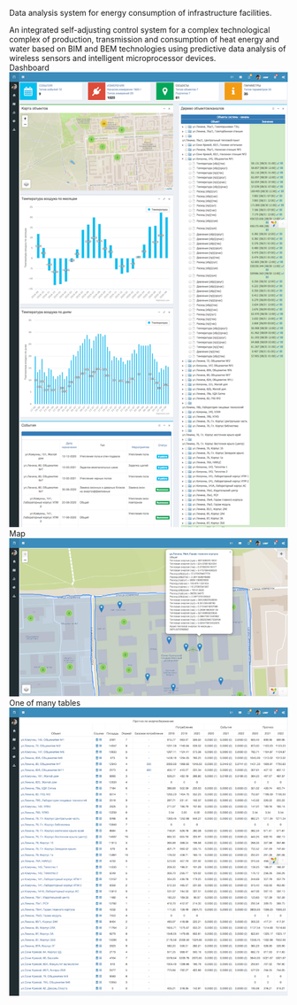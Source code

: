 Data analysis system for energy consumption of infrastructure facilities.

An integrated self-adjusting control system for a complex technological complex of production, transmission and consumption of heat energy and water based on BIM and BEM technologies using predictive data analysis of wireless sensors and intelligent microprocessor devices.
<br/>
Dashboard
<br/>
<img src="docs/21.png"/>
<br/>
Map
<br/>
<img src="docs/15.png"/>
<br/>
One of many tables
<br/>
<img src="docs/10.png"/>
